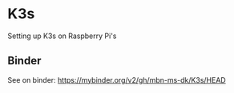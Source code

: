 # K3s
Setting up K3s on Raspberry Pi's

## Binder
See on binder: https://mybinder.org/v2/gh/mbn-ms-dk/K3s/HEAD